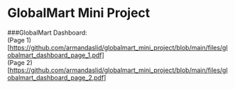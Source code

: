 # GlobalMart Mini Project  
###GlobalMart Dashboard:  
(Page 1)[https://github.com/armandaslid/globalmart_mini_project/blob/main/files/globalmart_dashboard_page_1.pdf]  
(Page 2)[https://github.com/armandaslid/globalmart_mini_project/blob/main/files/globalmart_dashboard_page_2.pdf]
